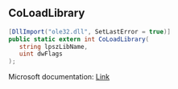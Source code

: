 ## CoLoadLibrary

```csharp
[DllImport("ole32.dll", SetLastError = true)]
public static extern int CoLoadLibrary(
   string lpszLibName,
   uint dwFlags
);
```

Microsoft documentation: [Link](https://learn.microsoft.com/en-us/windows/win32/api/objbase/nf-objbase-coloadlibrary)
